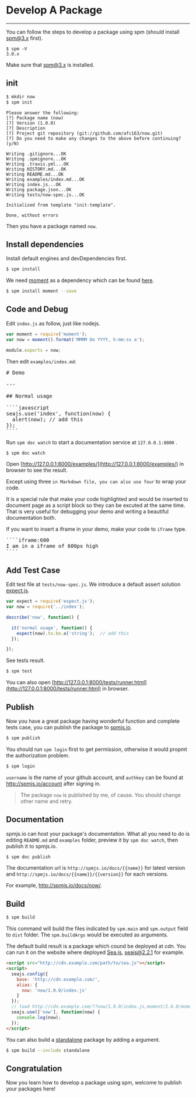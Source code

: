 # Develop A Package

---

You can follow the steps to develop a package using spm (should install spm@3.x first).

```
$ spm -V
3.0.x
```

Make sure that spm@3.x is installed.

## init

```bash
$ mkdir now
$ spm init
```

```
Please answer the following:
[?] Package name (now)
[?] Version (1.0.0)
[?] Description
[?] Project git repository (git://github.com/afc163/now.git)
[?] Do you need to make any changes to the above before continuing? (y/N)

Writing .gitignore...OK
Writing .spmignore...OK
Writing .travis.yml...OK
Writing HISTORY.md...OK
Writing README.md...OK
Writing examples/index.md...OK
Writing index.js...OK
Writing package.json...OK
Writing tests/now-spec.js...OK

Initialized from template "init-template".

Done, without errors
```

Then you have a package named `now`.

## Install dependencies

Install default engines and devDependencies first.

```bash
$ spm install
```

We need [moment](http://momentjs.com) as a dependency which can be found [here](http://spmjs.io/package/moment).

```bash
$ spm install moment --save
```

## Code and Debug

Edit `index.js` as follow, just like nodejs.

```javascript
var moment = require('moment');
var now = moment().format('MMMM Do YYYY, h:mm:ss a');

module.exports = now;
```

Then edit `examples/index.md`:

<pre>
# Demo

---

## Normal usage

````javascript
seajs.use('index', function(now) {
  alert(now); // add this
});
````
</pre>


Run `spm doc watch` to start a documentation service at `127.0.0.1:8000` .

```bash
$ spm doc watch
```

Open [http://127.0.0.1:8000/examples/](http://127.0.0.1:8000/examples/) in browser to see the result.

Except using three ` in Markdown file, you can also use four ` to wrap your code.

It is a special rule that make your code highlighted and would be inserted to document page as a script block so they can be excuted at the same time. That is very useful for debugging your demo and writing a beautiful documentation both.

If you want to insert a iframe in your demo, make your code to `iframe` type.

<pre>
````iframe:600
I am in a iframe of 600px high
````
</pre>


## Add Test Case

Edit test file at `tests/now-spec.js`. We introduce a default assert solution [expect.js](http://spmjs.io/package/expect.js).

```javascript
var expect = require('expect.js');
var now = require('../index');

describe('now', function() {

  it('normal usage', function() {
    expect(now).to.be.a('string');  // add this
  });

});
```

See tests result.

```bash
$ spm test
```

You can also open [http://127.0.0.1:8000/tests/runner.html](http://127.0.0.1:8000/tests/runner.html) in browser.

## Publish

Now you have a great package having wonderful function and complete tests case, you can publish the package to [spmjs.io](http://spmjs.io/).

```bash
$ spm publish
```

You should run `spm login` first to get permission, otherwise it would propmt the authorization problem. 

```bash
$ spm login
```

`username` is the name of your github account, and `authkey` can be found at http://spmjs.io/account after signing in.

> The package `now` is published by me, of cause. You should change other name and retry.

## Documentation

spmjs.io can host your package's documentation. What all you need to do is editing `README.md` and `examples` folder, preview it by `spm doc watch`, then publish it to spmjs.io.

```bash
$ spm doc publish
```

The documentation url is `http://spmjs.io/docs/{{name}}` for latest version and `http://spmjs.io/docs/{{name}}/{{version}}` for each versions.

For example, http://spmjs.io/docs/now/.

## Build

```bash
$ spm build
```

This command will build the files indicated by `spm.main` and `spm.output` field to `dist` folder. The `spm.buildArgs` would be executed as arguments.

The default build result is a package which cound be deployed at cdn. You can run it on the website where deployed [Sea.js](https://github.com/seajs/seajs/), [seajs@2.2.1](https://raw.githubusercontent.com/seajs/seajs/2.2.1/dist/sea.js) for example.


```html
<script src="http://cdn.example.com/path/to/sea.js"></script>
<script>
  seajs.config({
    base: 'http://cdn.example.com/',
    alias: {
      now: 'now/1.0.0/index.js'
    }
  });
  // load http://cdn.example.com/??now/1.0.0/index.js,moment/2.6.0/moment.js
  seajs.use(['now'], function(now) {
    console.log(now);
  });
</script>
```

You can also build a [standalone](/documentation/spm-commands#spm-build) package by adding a argument.

```bash
$ spm build --include standalone
```

## Congratulation

Now you learn how to develop a package using spm, welcome to publish your packages here!
